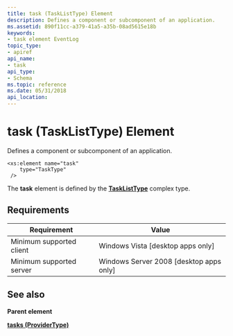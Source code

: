 ```yaml
---
title: task (TaskListType) Element
description: Defines a component or subcomponent of an application.
ms.assetid: 890f11cc-a379-41a5-a35b-08ad5615e18b
keywords:
- task element EventLog
topic_type:
- apiref
api_name:
- task
api_type:
- Schema
ms.topic: reference
ms.date: 05/31/2018
api_location: 
---
```


# task (TaskListType) Element

Defines a component or subcomponent of an application.

``` syntax
<xs:element name="task"
    type="TaskType"
 />
```

The **task** element is defined by the [**TaskListType**](eventmanifestschema-tasklisttype-complextype.md) complex type.

## Requirements



| Requirement | Value |
|-------------------------------------|------------------------------------------------------|
| Minimum supported client<br/> | Windows Vista \[desktop apps only\]<br/>       |
| Minimum supported server<br/> | Windows Server 2008 \[desktop apps only\]<br/> |



## See also

<dl> <dt>

**Parent element**
</dt> <dt>

[**tasks (ProviderType)**](eventmanifestschema-tasks-providertype-element.md)
</dt> </dl>

 

 






